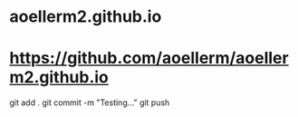 # aoellerm2.github.io
# https://github.com/aoellerm/aoellerm2.github.io
git add .
git commit -m "Testing..."
git push 
